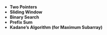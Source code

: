 - **Two Pointers**
- **Sliding Window**
- **Binary Search**
- **Prefix Sum**
- **Kadane’s Algorithm (for Maximum Subarray)**
